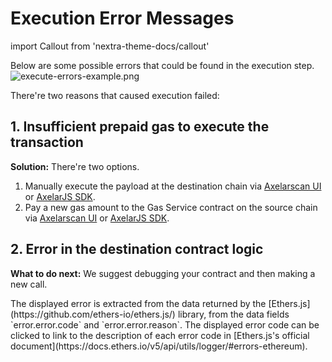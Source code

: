 # Execution Error Messages

import Callout from 'nextra-theme-docs/callout'

Below are some possible errors that could be found in the execution step.
![execute-errors-example.png](/images/execute-errors-example.png)

There're two reasons that caused execution failed:
## 1. Insufficient prepaid gas to execute the transaction
**Solution:** There're two options. 
1) Manually execute the payload at the destination chain via [Axelarscan UI](/dev/gmp/gmp-tracker-recovery/recovery#manually-execute-a-transfer) or [AxelarJS SDK](/dev/axelarjs-sdk/tx-status-query-recovery#1-execute-manually).
2) Pay a new gas amount to the Gas Service contract on the source chain via [Axelarscan UI](/dev/gmp/gmp-tracker-recovery/recovery#increase-gas-payment-to-the-gas-receiver-on-the-source-chain) or [AxelarJS SDK](/dev/axelarjs-sdk/tx-status-query-recovery#2-increase-gas-payment).

## 2. Error in the destination contract logic
**What to do next:** We suggest debugging your contract and then making a new call.

<Callout emoji="ℹ️">
  The displayed error is extracted from the data returned by the [Ethers.js](https://github.com/ethers-io/ethers.js/) library, from the data fields `error.error.code` and `error.error.reason`. The displayed error code can be clicked to link to the description of each error code in [Ethers.js's official document](https://docs.ethers.io/v5/api/utils/logger/#errors-ethereum). 
</Callout>